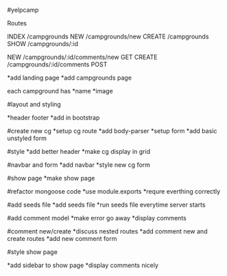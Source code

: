 #yelpcamp

Routes

INDEX  /campgrounds
NEW    /campgrounds/new
CREATE /campgrounds
SHOW   /campgrounds/:id

NEW    /campgrounds/:id/comments/new  GET
CREATE /campgrounds/:id/comments	  POST


*add landing page
*add campgrounds page

each campground has
*name
*image

#layout and styling

*header footer
*add in bootstrap


#create new cg
*setup cg route
*add body-parser
*setup form
*add basic unstyled form


#style
*add better header
*make cg display in grid

#navbar and form
*add navbar
*style new cg form

#show page
*make show page

#refactor mongoose code
*use module.exports
*requre everthing correctly

#add seeds file
*add seeds file
*run seeds file everytime server starts

#add comment model
*make error go away
*display comments

#comment new/create
*discuss nested routes
*add comment new and create routes
*add new comment form

#style show page

*add sidebar to show page
*display comments nicely
